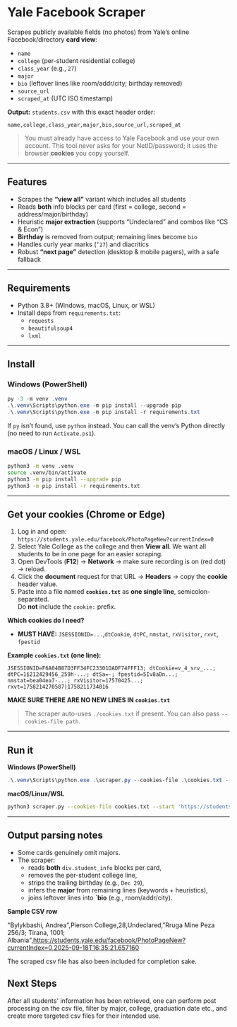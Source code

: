 # Yale Facebook Scraper

Scrapes publicly available fields (no photos) from Yale’s online Facebook/directory **card view**:

- `name`
- `college` (per-student residential college)
- `class_year` (e.g., `27`)
- `major`
- `bio` (leftover lines like room/addr/city; birthday removed)
- `source_url`
- `scraped_at` (UTC ISO timestamp)

**Output:** `students.csv` with this exact header order:
```
name,college,class_year,major,bio,source_url,scraped_at
```

> You must already have access to Yale Facebook and use your own account. This tool never asks for your NetID/password; it uses the browser **cookies** you copy yourself.

---

## Features

- Scrapes the **“view all”** variant which includes all students
- Reads **both** info blocks per card (first = college, second = address/major/birthday)
- Heuristic **major extraction** (supports “Undeclared” and combos like “CS & Econ”)
- **Birthday** is removed from output; remaining lines become `bio`
- Handles curly year marks (`’27`) and diacritics
- Robust **“next page”** detection (desktop & mobile pagers), with a safe fallback

---

## Requirements

- Python 3.8+ (Windows, macOS, Linux, or WSL)
- Install deps from `requirements.txt`:
  - `requests`
  - `beautifulsoup4`
  - `lxml`

---

## Install

### Windows (PowerShell)
```powershell
py -3 -m venv .venv
.\.venv\Scripts\python.exe -m pip install --upgrade pip
.\.venv\Scripts\python.exe -m pip install -r requirements.txt
```
If `py` isn’t found, use `python` instead. You can call the venv’s Python directly (no need to run `Activate.ps1`).

### macOS / Linux / WSL
```bash
python3 -m venv .venv
source .venv/bin/activate
python3 -m pip install --upgrade pip
python3 -m pip install -r requirements.txt
```

---

## Get your cookies (Chrome or Edge)

1. Log in and open:  
   `https://students.yale.edu/facebook/PhotoPageNew?currentIndex=0`
2. Select Yale College as the college and then **View all**. We want all students to be in one page for an easier scraping.
3. Open DevTools (**F12**) → **Network** → make sure recording is on (red dot) → reload.
4. Click the **document** request for that URL → **Headers** → copy the **cookie** header value.
5. Paste into a file named **`cookies.txt`** as **one single line**, semicolon-separated.  
   Do **not** include the `cookie:` prefix.

**Which cookies do I need?**
- **MUST HAVE:** `JSESSIONID=...`,`dtCookie`, `dtPC`, `nmstat`, `rxVisitor`, `rxvt`, `fpestid`

**Example `cookies.txt` (one line):**
```
JSESSIONID=F6A04B87D3FF34FC23301DADF74FFF13; dtCookie=v_4_srv_...; dtPC=1$212429456_259h-...; dtSa=-; fpestid=5Iv8aDn...; nmstat=bea04ea7-...; rxVisitor=17570425...; rxvt=1758214270587|1758211734016
```
**MAKE SURE THERE ARE NO NEW LINES IN `cookies.txt`**

> The scraper auto-uses `./cookies.txt` if present. You can also pass `--cookies-file path`.

---

## Run it

**Windows (PowerShell)**
```powershell
.\.venv\Scripts\python.exe .\scraper.py --cookies-file .\cookies.txt --start "https://students.yale.edu/facebook/PhotoPageNew?currentIndex=-1&numberToGet=-1" --max-pages 1 --out students.csv
```

**macOS/Linux/WSL**
```bash
python3 scraper.py --cookies-file cookies.txt --start 'https://students.yale.edu/facebook/PhotoPageNew?currentIndex=-1&numberToGet=-1' --max-pages 1 --out students.csv
```

---

## Output parsing notes

- Some cards genuinely omit majors.
- The scraper:
  - reads **both** `div.student_info` blocks per card,
  - removes the per-student college line,
  - strips the trailing birthday (e.g., `Dec 29`),
  - infers the **major** from remaining lines (keywords + heuristics),
  - joins leftover lines into **`bio** (e.g., room/addr/city).

**Sample CSV row**

"Bylykbashi, Andrea",Pierson College,28,Undeclared,"Rruga Mine Peza 256/3; Tirana, 1001; Albania",https://students.yale.edu/facebook/PhotoPageNew?currentIndex=0,2025-09-18T16:35:21.657160

The scraped csv file has also been included for completion sake.

## Next Steps

After all students' information has been retrieved, one can perform post processing on the csv file, filter by major, college, graduation date etc., and create more targeted csv files for their intended use.
